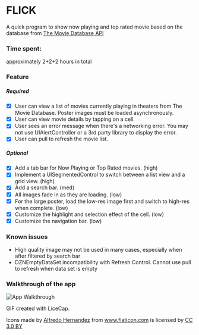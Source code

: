 # FLICK

A quick program to show now playing and top rated movie based on the database from [The Movie Database API](http://docs.themoviedb.apiary.io/)

### Time spent:
approximately 2+2+2 hours in total

### Feature
##### Required
* [x] User can view a list of movies currently playing in theaters from The Movie Database. Poster images must be loaded asynchronously.
* [x] User can view movie details by tapping on a cell.
* [x] User sees an error message when there's a networking error. You may not use UIAlertController or a 3rd party library to display the error.
* [x] User can pull to refresh the movie list.

##### Optional
* [x] Add a tab bar for Now Playing or Top Rated movies. (high)
* [x] Implement a UISegmentedControl to switch between a list view and a grid view. (high)
* [x] Add a search bar. (med)
* [x] All images fade in as they are loading. (low)
* [x] For the large poster, load the low-res image first and switch to high-res when complete. (low)
* [x] Customize the highlight and selection effect of the cell. (low)
* [x] Customize the navigation bar. (low)

### Known issues
* High quality image may not be used in many cases, especially when after filtered by search bar
* DZNEmptyDataSet incompatibility with Refresh Control. Cannot use pull to refresh when data set is empty

### Walkthrough of the app
![App Walkthrough](https://raw.githubusercontent.com/liemlyquan/Flick-CS2016Oct/master/gif/Flick.gif)

GIF created with LiceCap.


<div>Icons made by <a href="http://www.flaticon.com/authors/alfredo-hernandez" title="Alfredo Hernandez">Alfredo Hernandez</a> from <a href="http://www.flaticon.com" title="Flaticon">www.flaticon.com</a> is licensed by <a href="http://creativecommons.org/licenses/by/3.0/" title="Creative Commons BY 3.0" target="_blank">CC 3.0 BY</a></div>